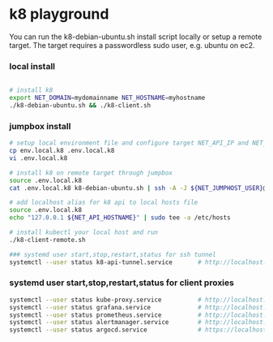 # k8 playground

You can run the k8-debian-ubuntu.sh install script locally or setup a remote target. The target requires a passwordless sudo user, e.g. ubuntu on ec2.

### local install
```bash

# install k8
export NET_DOMAIN=mydomainname NET_HOSTNAME=myhostname
./k8-debian-ubuntu.sh && ./k8-client.sh
```

### jumpbox install
```bash
# setup local environment file and configure target NET_API_IP and NET_JUMPHOST
cp env.local.k8 .env.local.k8
vi .env.local.k8

# install k8 on remote target through jumpbox
source .env.local.k8
cat .env.local.k8 k8-debian-ubuntu.sh | ssh -A -J ${NET_JUMPHOST_USER}@${NET_JUMPHOST} ${NET_HOST_USER}@${NET_HOST} 'bash -s'

# add localhost alias for k8 api to local hosts file
source .env.local.k8
echo "127.0.0.1 ${NET_API_HOSTNAME}" | sudo tee -a /etc/hosts

# install kubectl your local host and run
./k8-client-remote.sh

### systemd user start,stop,restart,status for ssh tunnel
systemctl --user status k8-api-tunnel.service       # http://localhost:6443
````

### systemd user start,stop,restart,status for client proxies
```bash
systemctl --user status kube-proxy.service          # http://localhost:8001/api/v1/namespaces/kubernetes-dashboard/services/https:kubernetes-dashboard:/proxy/
systemctl --user status grafana.service             # http://localhost:9097
systemctl --user status prometheus.service          # http://localhost:9090
systemctl --user status alertmanager.service        # http://localhost:9093
systemctl --user status argocd.service              # https://localhost:9095
```
